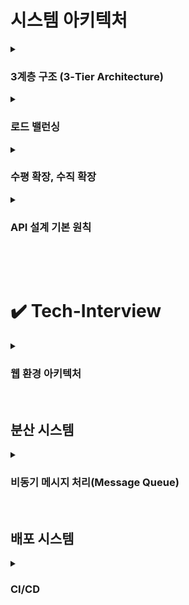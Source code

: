 # 시스템 아키텍처

<details>
    <summary><h3>3계층 구조 (3-Tier Architecture)</h3></summary>
    <ul>
        <li><strong>3계층 구조란?</strong></li>
        플랫폼을 세 가지 계층으로 나누어 논리적 또는 물리적으로 분리하여 구축 및 운영하는 아키텍처
        <br><br>
        예를 들어 웹 서비스를 운영할 때, 서버 한 대에 모든 기능을 통합하는 대신<br> 
        <strong>프레젠테이션 계층, 애플리케이션 계층, 데이터 계층</strong><br>
        으로 분리해 각각 독립적으로 관리한다.
        <br><br>
        3계층 외에도 2계층, 4계층 등 다양한 구조로 나눌 수 있으며, 이를 <strong>다층 구조(Multi-tier Architecture)</strong>라고 한다.
        <br><br>
        <li><strong>프레젠테이션 계층</strong></li>
        사용자와 직접 상호작용하는 계층. UI와 사용자 요청 전달 및 결과 표시<br>
        ex) React, HTML/CSS, Android 앱
        <li><strong>애플리케이션 계층</strong></li>
        비즈니스 로직 처리, 사용자 요청을 처리, DB와 연동
        ex) Python, Node.js, Java 서버
        <li><strong>데이터 계층</strong></li>
        데이터 저장, 조회, 수정 등의 기능을 담당<br>
        ex) MySQL, PostgreSQL, MongoDB

<br><br>

<li>
    <em>※ 추가) 2-tier, n-tier 구조와의 차이</em>
</li>

    </ul>

</details>

<details>
    <summary><h3>로드 밸런싱</h3></summary>
    <br>
    <h3>로드 밸런싱이란?</h3>
    <p>
        서버의 트래픽을 적절히 분산해 <strong>성능, 가용성, 안정성</strong>을 향상시키는 방법<br>
        단순히 서버를 늘리거나 튜닝하는 것만으로는 비용 최적화에 한계가 있기 때문에, 로드 밸런싱이 중요함!<br>
    </p>
    <br>
    <h3>계층에 따른 분류 (OSI 기준)</h3>
    <h4>🔹 L4 로드 밸런서 (전송 계층)</h4>
    <ul>
        <li>TCP/UDP 기반의 <strong>IP 주소 + 포트 번호</strong>로 트래픽을 분산</li>
        <li>속도가 빠르고 단순한 방식</li>
    </ul>
    <br>
    <h4>🔹 L7 로드 밸런서 (애플리케이션 계층)</h4>
    <ul>
        <li><strong>HTTP 헤더, URL, 쿠키, 세션</strong> 등의 정보를 기반으로 분산</li>
        <li>요청 내용을 분석하여 세밀하게 라우팅 가능</li>
        <li>복잡한 웹 애플리케이션에 적합</li>
    </ul>
    <br>
    <p>
        💡 대기업, 금융권은 비용보다 무중단 서비스, 보안, 성능을 더 중요하게 생각해서 고가의 하드웨어 로드 밸런서를 적극 활용함.
    </p>
    <br>
    <h3>부하 분산 알고리즘</h3>
    <h4>1. Round Robin (라운드 로빈)</h4>
    <ul>
        <li>서버에 순서대로 요청을 분산</li>
        <li>모든 서버의 성능이 같고, 요청의 처리량도 비슷할 때 잘 작동함.</li>
        <li><strong>한계:</strong>모든 요청이 동일한 처리량을 갖고 있지 않음.<br>
        단순히 순서대로 분산하면 무거운 요청이 몰린 서버는 과부하가 되고, 다른 서버는 한가해짐 (= 비효율적으로 자원 사용)<br>
        무거운 요청이 걸린 서버는 처리가 느려, 다음 요청도 밀리게 되고 사용자는 응답이 느려졌다고 느낌. </li><br>
    </ul>
    <h4>2. Weighted Round Robin (가중 라운드 로빈)</h4>
    <ul>
        <li>각 서버의 성능이 다를 때 성능 좋은 서버에 더 많은 요청 할당</li><br>
    </ul>
    <h4>3. Dynamic Weighted Round Robin (다이나믹 가중 라운드 로빈)</h4>
    <ul>
        <li>서버 응답 시간, 지연 시간 등을 기준으로 <strong>실시간 가중치 조정</strong></li><br>
    </ul>
    <h4>4. Least Connection (최소 연결 수 기반)</h4>
    <ul>
        <li>현재 연결된 클라이언트 수가 가장 적은 서버에 요청 분산</li>
        <li>요청 처리 시간이 다양한 환경에 효율적</li><br>
    </ul>
    <h4>5. Least Response Time (최소 응답 시간 기반)</h4>
    <ul>
        <li>응답 시간이 가장 빠른 서버로 요청을 분산</li><br>
    </ul>
    <h4>6. IP Hash (IP 해시 기반)</h4>
    <ul>
        <li>클라이언트 IP를 해싱해 항상 같은 서버로 요청을 보냄</li>
        <li>세션 유지를 위해 사용 (ex. 로그인 유지, 장바구니 등)</li>
        <li>세션 고정(sticky session)이 필요한 서비스에서 사용</li><br>
    </ul>
    <br><br>
    <h3>실무에서 자주 쓰이는 알고리즘</h3>
    <table border="1" cellpadding="5" cellspacing="0">
        <thead>
        <tr>
            <th>상황</th>
            <th>자주 쓰는 알고리즘</th>
        </tr>
        </thead>
        <tbody>
        <tr>
            <td>서버 성능/요청 무게가 비슷함</td>
            <td>Round Robin + Health Check</td>
        </tr>
        <tr>
            <td>요청 처리 시간이 다양함</td>
            <td>Least Connection</td>
        </tr>
        <tr>
            <td>서버 성능이 다름</td>
            <td>Weighted Round Robin</td>
        </tr>
        <tr>
            <td>응답 속도 기준</td>
            <td>Least Response Time</td>
        </tr>
        <tr>
            <td>세션 유지가 필요</td>
            <td>IP Hash</td>
        </tr>
        <tr>
            <td>API 경로에 따라 분기</td>
            <td>L7 Path 기반 분산</td>
        </tr>
        </tbody>
    </table>

</details>

<details>
    <summary><h3>수평 확장, 수직 확장</h3></summary>
    <h3>1. 수평 확장 (Scale Out)</h3>
    <strong>서버 대수를 늘려 트래픽을 분산 처리</strong><br><br>
    <ul>
    <li><strong>적용 상황:</strong> 이벤트 등으로 <u>트래픽이 일시적으로 급증</u>할 때</li>
    <li><strong>운영 방식:</strong> 한계치 트래픽 규모 예측 → 서버 추가 → 로드 밸런서로 분산 처리</li>
    <li><strong>장점:</strong> <u>가용성 향상</u>, 트래픽에 탄력적으로 대응 가능</li>
    <li><strong>단점:</strong>
        <ul>
        <li>세션 관리, 데이터 정합성 유지가 복잡</li>
        <li>서버 수 증가로 인한 <u>운영/관리 비용(인적 자원, 시스템 자원) 증가</u></li>
        </ul>
        <br>
        + 추가) 분산 환경에서 세션 관리, 데이터 정합성 관리 어떻게 하는지 
    </li>
    </ul>
    <br>
    <h3>2. 수직 확장 (Scale Up)</h3>
    <strong>기존 서버의 사양을 업그레이드 (CPU, 메모리 확장 or 고성능 서버 교체)</strong><br><br>
    <ul>
    <li><strong>적용 상황:</strong>
        <ul>
        <li><u>단일 트랜잭션 비즈니스 로직</u>이 매우 복잡하거나</li>
        <li><u>대량 데이터 처리가 필요하고, 통계와 집계, 배치</u>등의 처리 주 업무인 서버</li>
        </ul>
    </li>
    <li><strong>판단 기준:</strong> CPU, 메모리 사용률이 <u>60% 를 초과</u>해 지속적으로 증가할 때</li>
    <li><strong>장점:</strong> 분산 시스템보다 <u>관리 용이</u></li>
    <li><strong>단점:</strong>
        <ul>
        <li>서버 교체 시 <u>다운타임 발생</u> 가능</li>
        <li><u>확장 한계</u> 존재 (하드웨어 물리적 한계)</li>
        </ul>
    </li>
    </ul>
</details>

<details>
    <summary><h3>API 설계 기본 원칙</h3></summary>
    <code>Q. API를 설계할 때 필요한 기본 원칙들과 지원자가 API를 작성할 때 가장 중요하게 생각하는 요소에 대해서 설명해주세요.</code>
    <br><br>
    <h3>RESTful 기본 개념</h3>
    <ul>
        <li>리소스를 <strong>URI</strong>로 표현</li>
        <li><strong>HTTP 메서드</strong>로 <strong>자원에 대한 행위를 요청</strong> (GET, POST, PUT, DELETE 등)</li>
        <li><strong>JSON 포맷</strong>으로 요청/응답 본문 처리</li>
    </ul>
    <br>
    <h3>RESTful API 설계 규칙</h3>
    <ul>
        <li>
        <strong>1. URL 규칙</strong><br>슬래시(/)로 계층 표현, 마지막 슬래시 생략<br>
        </li><br>
        <li>
        <strong>2. 대시(-) 사용</strong><br>언더바(_) 대신 대시(-) 사용<br>
        </li><br>
        <li><strong>3. 소문자 사용</strong><br>URI는 항상 소문자 → 일관성, 단순함 지향</li><br>
        <li>
        <strong>4. 단순한 구조로 작성</strong><br>하나의 리소스에는 단수/복수 URL만 허용<br>
        구조가 일관되면 HTTP 메서드 설계를 올바르게 하기 쉬워지고, 그 결과로 멱등성도 자연스럽게 확보가 됨<br>
        예: <code>/orders</code>, <code>/orders/1</code><br>
        <br>
        <strong>* 멱등성: 같은 요청을 여러 번 보내더라도 결과가 변하지 않는 성질</strong><br>
        - GET, PUT(전체 덮어쓰기라서 결과가 항상 그대로), DELETE → 멱등성 있음<br>
        - POST(요청 할 때마다 새로운 데이터 생김), PATCH(부분 수정으로 데이터 누적이 가능해 매번 결과 달라질 수 있음) → 멱등성 없음<br>
        </li><br><br>
        <li>
        <strong>5. URL에 HTTP 메서드 노출하지 않기</strong><br>
        예: <code>/getUser</code> X
        </li><br>
        <li>
        <strong>6. URI depth 제한</strong><br>가급적 얕게 구성, 최대 4단계 권장<br>
        예: <code>/shops/1/orders/2/items</code> (지양)
        </li><br>
        <li>
        <strong>7. 의미에 맞는 HTTP 상태 코드 사용</strong>
        <ul>
            <li>200 OK, 201 Created, 204 No Content</li>
            <li>400 Bad Request, 401 Unauthorized, 404 Not Found 등</li>
        </ul>
        </li><br>
        <li>
        <strong>8. API 버전 명시</strong><br>
        예: <code>/v1/orders</code>
        </li><br>
        <li>
        <strong>9. 리소스에 대한 정렬, 필드에 대한 필터, 페이징은 쿼리 파라미터 사용</strong>
        <ul>
            <li>정렬: <code>?sort=created_at</code></li>
            <li>필터: <code>?status=active</code></li>
            <li>페이징: <code>?page=2&amp;limit=10</code></li>
        </ul>
        </li><br>
        <li>
        <strong>10. 문서화</strong><br>API 명세서 제공 (Swagger, Postman 등)<br>
        → 기획자나 현업도 쉽게 테스트 가능해야 함
        </li>
    </ul>
    <br>
    API는 일관성, 명확성, 단순성을 기반으로 설계해야 하며, 팀 전체가 쉽게 이해하고 테스트할 수 있도록 문서화와 표준화가 중요하다.
    <br>
    + 추가) RESTful 기반 설계 외에 어떤 API 설계 방법? 요즘 RESTful API를 많이 사용하는 이유

</details>

<br><br>

# ✔️ Tech-Interview

<details>
    <summary><h3>웹 환경 아키텍처</h3></summary>
    <ul>
        <li>
            <p><strong>Q1. 다양한 클라이언트 디바이스(웹, 모바일, 태블릿)에서 서버를 호출할 때, 일반적인 3-Tier 환경에서 동작하는 전반적인 프로세스를 설명해주세요.</strong></p>
            <p>A. 
                사용자는 프레젠테이션 계층(웹 브라우저, 모바일 앱 등)을 통해 요청을 보냅니다. 이 요청은 애플리케이션 계층(Web 서버, API 서버 등)으로 전달되어 비즈니스 로직이 처리되고, 필요한 경우 데이터 계층(DB 서버)에서 데이터를 읽거나 저장합니다. <br>
                처리된 결과는 다시 애플리케이션 계층을 통해 프레젠테이션 계층으로 전달되어 사용자에게 응답됩니다.
                <br><br>
                + DNS, L7의 역할, LB 등의 역할 추가
                + 방화벽, CDN, DB의 리플리케이션 정도 설명 추가
            </p>
        </li>
        <br>
        <li>
        <p><strong>Q2. 그 중 특정 디바이스 혹은 메뉴의 트래픽이 월등히 높아 서버에 부하가 많이 걸릴 경우, 아키텍처를 어떻게 구성 또는 변경해야 할까요?</strong></p>
        <p>질문의 의도: 점진적인 구조적 개선을 고민해보았는지, 데이터 및 트래픽의 부하 분산에 대해서 알고 있는지 물어보기 위함</p>
        <p>A. 병목 지점을 파악해서 서버를 늘리거나 DB의 수행 속도를 개선해야 한다. 정도의 답변은 아쉬움.
        </p>
        </li>
    </ul>

</details>

<br>

## 분산 시스템

<details>
    <summary><h3>비동기 메시지 처리(Message Queue)</h3></summary>
    <blockquote>
        <strong>Q.</strong> 온라인 사이트에서 특정 상품의 구매 이력이 있는 회원에게 간단한 설문을 요청한 후, 제출하면 자동으로 1만원 상당의 스타벅스 기프티콘을 주는 이벤트를 한다고 가정한다. 
        하루 동안 진행되고 판매사와 계약 관계 등을 고려해 정시에 오픈 후 목표한 기프티콘이 소진되면 이벤트를 종료한다고 할 때 어떤 방식의 아키텍처를 고려해야 할까?
    </blockquote>
    <br>
    <p><strong>→ 당일 이벤트이기 때문에 몇 분 이내에 접속이 폭주할 것!</strong></p>
    <br>
    <h3>1. 트래픽 처리</h3>
    <strong>문제점</strong>
    <ul>
        <li>구매/설문 페이지에 급격한 접속 증가</li>
        <li>기프티콘 전송 로직의 병목 가능성</li>
        <li>회원 정보 조회 부하로 전체 로그인/회원가입까지 영향</li>
    </ul>
    <br>
    <strong>해결 방안</strong>
    <ol>
        <li><strong>비동기 처리 구조 도입</strong><br>
            - HTTP 200 응답만 빠르게 반환(응모 성공 메시지)<br>
            - 설문/응모 데이터는 MQ에 저장하고 별도 처리</li><br>
        <li><strong>이벤트 응답 전용 테이블 분리</strong><br>
            - 응모 데이터(회원 ID, 설문 결과, 응모 시간 등 이벤트 참여 데이터)만 저장해 DB I/O 최소화<br>
            (= 다른 테이블에는 접근하거나 영향을 주지 않도록)
        </li><br>
        <li><strong>트랜잭션 분리</strong><br>
            - MQ를 통해 회원 인증 / 재고 차감 / 기프티콘 전송을 분리 처리</li><br>
    </ol>
    <h3>2. 재고 관리</h3>
    <strong>문제점</strong>
    <ul>
        <li>RDB에서 UPDATE로 수량 차감 시 동시성 병목</li>
        <li>재고 수량 처리 중 데이터 정합성 오류 위험</li>
    </ul>
    <br>
    <strong>해결 방안</strong>
    <h4>Redis 기반 재고 관리</h4>
    <ul>
        <li><strong>레디스는 싱글 스레드 기반</strong>으로 여러 클라이언트 요청을 동시에 처리하지 않고, <strong>하나의 스레드로 순차적으로 처리</strong>한다.</li>
        <li>decr 같은 원자 연산 사용<br>
            (= 동시성 문제 없이 수량을 안전하게 줄이기 위해 사용하는 명령)</li>
        <li>Pub/Sub or 메시지 큐로 이벤트 브로드캐스팅 가능</li>
        <li>TTL 설정으로 이벤트 자동 종료 가능</li>
    </ul>
    <br>
    <ul>
        <li><strong>Redis는 인메모리 기반</strong>으로 <strong>데이터 유실 가능성</strong>이 있다.<br>이를 보완하려면 <strong>클러스터 구성, 백업 정책(AOF/RDB 설정), 디스크 저장 MQ 사용</strong>(RabbitMQ, Kafka는 자체적으로 디스크에 저장)</li>
        <br>
        <li><strong>총 재고 수/지급 수량은 RDBMS에 별도 기록</strong></li>
        <li>안전 재고 확보(ex: 총 100개 중 10개는 오차방지용)</li>
    </ul>
    <br>
    * 이벤트 브로드캐스팅: 시스템에서 어떤 이벤트가 발생했을 때, 여러 컴포넌트(또는 서비스)에게 동시에 그 이벤트를 알려주는 방식.<br>
    설문 제출 후 재고 수량 감소, 응모 DB 기록, 기프티콘 발송 작업이 동시에 필요할 때 <strong>"설문 제출 완료"라는 이벤트를 브로드캐스팅</strong>하면 각각의 처리 담당 서비스가 해당 이벤트를 구독하고 자기 역할을 수행할 수 있음.<br>
    <br><br>
    <h3>3. 메시지 큐(MQ) 도입 이유</h3>
    <p>MQ(Message Queue): 시스템끼리 데이터를 주고받을 때, 바로 처리하지 않고 중간에서 메시지를 안전하게 저장하고 전달해주는 중간 관리자</p>
    <br>
    <strong>구성 요소</strong><br>
    - Producer: 메시지를 보내는 쪽 (ex: 주문 생성 서비스)<br>
    - Queue(MQ): 메시지를 줄 세워 보관하는 공간<br>
    - Consumer: 메시지를 받아서 처리하는 쪽(ex: 결제 처리 서비스)<br>
    <br>
    <strong>왜 필요한가?</strong><br>
    1. 비동기 처리<br>
    Producer가 메시지를 보내고 기다리지 않고 다른 작업을 할 수 있음<br>
    <br>
    2. 시스템 간 결합도 낮춤<br>
    Producer와 Consumer가 직접 연결되지 않아도 됨<br>
    <br>
    3. 트래픽 폭주에 견딜 수 있음<br>
    Queue에 일단 쌓아두고, Consumer가 하나씩 처리<br>
    <br>
    * MQ가 없으면?<br>
    - 모든 처리를 API 서버가 동기적으로 처리 → 응답 지연 / 타임아웃 / 서버 다운<br>
    - 기프티콘 중복 지급 가능성이 높아짐<br>
    - 트래픽에 따라 DB나 외부 API 폭주로 실패할 가능성이 높아짐<br>
    <br>
    <br>
    <p><strong>전체 구조는 비동기 시스템이고, 그 안에서 분산 전송으로 성능을 높임.</strong></p>
    <br>
    <h3>MQ 처리 흐름 예시</h3>
    <ol>
        <li>Producer가 MQ에 메시지를 보냄 → 즉시 반환됨(비동기)</li>
        <li>MQ는 해당 메시지를 큐에 쌓음</li>
        <li>Consumer A, B, C 중 하나가 메시지를 꺼내 처리 → 동시에 여러 Consumer가 처리 (분산)</li>
    </ol>
    <br>
    <h3>설문 이벤트 처리 흐름 예시</h3>
    <ol>
        <li>클라이언트가 설문 제출</li>
        <li>응답 200 반환 + 메시지 큐에 응모 데이터 적재</li>
        <li>Consumer가 큐의 메시지를 꺼내 다음 작업 처리
        <ul>
            <li>Reids 재고 차감</li>
            <li>전화번호 조회(리플리케이션 DB 활용)</li>
            <li>기프티콘 발송(SMS/알림톡)</li>
        </ul>
        </li>
    </ol>
    <br>
    <h3>메시지 큐를 이용한 비동기 처리의 특징</h3>
    <ul>
        <li>비동기성: 클라이언트 응답과 백엔드 처리를 분리<br>(= 비동기 메시지를 사용해 다른 응용프로그램 사이에 데이터를 송수신)</li>
        <li>확장성: Consumer 인스턴스 수평 확장 가능<br>(= Consumer 인스턴스 여러 개 띄우기), 시스템을 기능 단위로 분리하고 독립적으로 확장할 수 있어, 모듈 구성과 유지보수가 용이함.</li>
        <li>신뢰성: 실패 시 재처리, 디스크 기반 저장</li>
        <li>관심사의 분리: 각 역할을 독립 모듈로 관리 가능</li>
        <li>트래픽 완화: 처리 속도와 관계없이 요청을 큐에 누적</li>
    </ul>
    <br>
    <br>
    <h2>🚨 비동기 메시지 처리 문제점</h2>
    <h3>1. 메시지 유실 위험</h3>
    <ul>
        <li>메시지가 큐에 들어가기 전에 서버가 죽으면 데이터 손실</li>
        <li>MQ 자체에 장애가 났을때, 영속성 설정이 없으면 메시지 사라질 수 있음</li>
    </ul>
    <br>
    <p><strong>해결 방법</strong></p>
    <ol>
        <li>Persistent 설정
        <ul>
            <li>메시지를 디스크에 저장(persistent) 하겠다고 설정</li>
        </ul>
        </li>
        <li>Acknowledgement(Ack)
        <ul>
            <li>Consumer가 메시지를 정상적으로 처리했다는 응답을 MQ에 보내야 메시지가 삭제됨</li>
            <li>Ack 응답이 없으면 MQ는 처리 안 되었다고 생각하고 다시 전송</li>
        </ul>
        </li>
        <li>디스크 저장 기반 MQ 사용
        <ul>
            <li>Redis 같은 인메모리 큐는 메시지를 메모리에만 저장하므로 유실 위험이 큼.</li>
            <li>Kafka, RabbitMQ는 메시지를 디스크에 저장하는 기능이 기본으로 있음</li>
            <li>=&gt; 장애가 나더라도 하드 디스크에 남아 있는 메시지를 다시 꺼내서 처리 가능</li>
        </ul>
        </li>
    </ol>
    <br>
    <h3>2. 중복 처리(Duplication)</h3>
    <ul>
        <li>메시지를 한 번 처리했는데, Consumer가 ack 응답을 못 보냈을 경우 → MQ는 다시 전송</li>
        <li>그 결과 같은 작업이 두 번 실행될 수 있음</li>
    </ul>
    <p><strong>해결 방법</strong></p>
    Idempotent 처리(중복을 허용하지 않는 로직) 설계<br>
    <ul></ul>
        <li>메시지마다 message_id 또는 uuid 부여</li>
        <li>DB나 Redis에 message_id 처리 여부 기록</li>
        <li>같은 ID가 이미 처리된 경우 무시</li>
    </ul>
    <br>
    <h3>3. 처리 순서 보장 어려움</h3>
    <ul>
        <li>MQ는 메시지를 빠르게 처리하기 위해 여러 Consumer에게 메시지를 분산 전송</li>
        <li>이때 네트워크 지연, 처리 속도 차이로 인해 메시지가 도착하거나 처리되는 순서가 달라질 수 있음</li>
    </ul>
    <p><strong>해결 방법</strong></p>
    <ol>
        <li>Kafka 파티션 단위 처리
        <ul>
            <li>메시지를 보낼 때 특정 기준으로(ex: user_id, order_id) 같은 파티션으로 보내도록 설정</li>
            <li>동일한 사용자, 주문 ID 별로 순서가 보장된 채 처리됨</li>
            <li>Kafka는 메시지를 토픽(topic) 안의 여러 파티션에 나눠 저장함.</li>
            <li>같은 파티션 안에서는 메시지 순서가 보장됨(FIFO)</li>
            <li>메시지 순서를 보장하고 싶은 기준(ex: 사용자, 주문 등) 단위로 컨트롤 가능</li>
        </ul>
        </li>
        <li>큐를 분리해서 순서 보장
        <ul>
            <li>순서가 중요한 작업과 그렇지 않은 작업을 나눠서 처리</li>
            <li>=&gt; 순서가 중요한 메시지만 따로 큐를 만들어서 순차 처리</li>
            <li>순서 보장 + 중요하지 않은 작업은 병렬로 빠르게 처리 가능</li>
            <li>또는 고객/주문 단위로 개별 큐를 운용</li>
        </ul>
        </li>
    </ol>
    <br>
    <h3>4. 오류 추적 및 디버깅 어려움</h3>
    <ul>
        <li>처리 흐름이 비동기 + 분산되어 있어 문제 발생 시 흐름 추적 어려움</li>
        <li>Producer(메시지를 만드는 쪽 ex: 사용자의 설문 응답을 MQ에 넣는 서버), MQ(메시지를 받아 저장하고 전달하는 중간 시스템), Consumer(메시지를 받아서 실제 처리 담당 ex: 재고 차감, 기프티콘 발송 등)가 각각 로그를 남기므로 디버깅 어려움</li>
    </ul>
    <p><strong>해결 방법</strong></p>
    <ol>
        <li>추적 ID(Correlation ID)
        <ul>
            <li>하나의 요청 흐름을 추적할 수 있도록 공통된 ID를 부여</li>
        </ul>
        </li>
        <li>분산 트레이싱 도구(Jaeger, Zipkin 등)
        <ul>
            <li>요청 흐름이 여러 시스템을 거칠 때, 그 경로를 시각적으로 추적할 수 있는 트레이싱 시스템</li>
        </ul>
        </li>
    </ol>
    <br>
    <h3>5. 복잡도 증가</h3>
    <ul>
        <li>큐 설정, 메시지 포맷, 에러 처리 로직 등 시스템이 복잡해짐</li>
        <li>운영자가 큐를 실수로 삭제하거나, 메세지의 구조를 Producer와 Consumer가 제대로 맞추지 않으면 문제가 생기고, 장애가 더 커질 수 있음</li>
    </ul>
    <p><strong>해결 방법</strong></p>
    <ul>
        <li>1. 표준화된 메시지 스키마 정의 및 검증(ex: JSON Schema, Avro 등)</li>
        <li>2. 큐 운영 모니터링 시스템 구축(ex: RabbitMQ UI, Kafka Manager, Grafana 등)</li>
    </ul>
    <br>
    <h3>6. 트랜잭션 일관성 어려움</h3>
    <ul>
        <li>DB 저장과 MQ 전송을 한 번에 묶는 분산 트랜잭션이 어려움</li>
        <li>둘 중 하나만 성공하면 데이터 정합성 깨짐</li>
    </ul>
    <p><strong>해결 방법: Outbox 패턴, 이중확인 로직, 보상 트랜잭션</strong></p>
    <br>
    <h4>1. Outbox 패턴</h4>
    DB에 메시지를 같이 저장하고, 나중에 큐로 전송하는 방식<br><br>
    <ul>
        <li>트랜잭션 안에서 응답 데이터 저장, Outbox 테이블에 메시지도 함께 저장</li>
        <li>별도 프로세스(이벤트 퍼블리셔)가 Outbox 테이블을 읽어서 MQ로 전송</li>
        <li>전송 완료된 메시지는 Outbox에서 삭제하거나 상태 변경</li>
        <br>
        <li>장점: DB 저장과 메시지 저장이 하나의 트랜잭션으로 묶임 → 정합성 보장 + 유실 방지</li>
    </ul>
    <br>
    <h4>2. 이중확인 로직</h4>
    DB 저장과 MQ 전송이 따로라면, 한 쪽이 실패했을 때 다시 확인해서 재처리<br><br>
    <ul>
        <li>DB 저장 성공 & MQ 전송 실패: 배치나 백그라운드 워커가 미전송 데이터 재전송</li>
        <li>DB 저장 실패 & MQ 전송 성공: 메시지에 포함된 ID로 DB 저장 여부 재확인 → 실패 시 롤백 또는 보상</li>
    </ul>
    <br>
    <h4>3. 보상 트랜잭션</h4>
    <ul>
        <li>한 쪽만 성공해서 정합성이 깨졌다면, 후속 작업으로 실패 이전 상태로 되돌리자</li>
        <li>ex) 상품 주문 메시지는 전송 되었지만 결제 실패 등의 이유로 DB 저장 실패 시, 이미 감소된 재고를 다시 복원</li>
    </ul>
    <br>
    <details>
    <summary><h3>AMQP (Advanced Message Queuing Protocol)</h3></summary>
    <p><strong>서로 다른 시스템 간 메시지를 주고받기 위한 메시징 프로토콜 표준</strong><br>
    HTTP가 웹 통신의 표준이라면, AMQP는 MQ 통신의 표준</p>
    <br>
    * 이름에 Advanced가 붙은 이유는?<br>
    기존에는 MQ 시스템이 회사마다 제각각이었는데,<br>
    AMQP는 누구나 사용할 수 있는 공개된 메시징 규칙을 만들고, 고급 기능까지 표준으로 정의했기 때문에<br>
    <br>
    <h3>AMQP의 특징</h3>
    <ol>
        <li><strong>브로커/클라이언트 간 일관된 동작</strong><br>
        메시지를 송신(Producer)하거나 수신(Consumer)하는 방식을 표준화<br>
        어떤 AMQP 브로커를 사용하든 동일한 방식으로 통신 가능<br>
        - 브로커: 메시지 큐 시스템 (ex: RabbitMQ, ActiveMQ)<br>
        - 클라이언트: AMQP를 사용하는 어플리케이션 또는 시스템<br><br>
        </li>
        <li><strong>네트워크 명령어 표준화</strong><br>
        메시지 송수신 시 사용하는 명령어와 데이터(패킷) 구조를 사전에 정의<br>
        브로커와 클라이언트 간의 정확한 메시지 해석 보장<br><br>
        </li>
        <li><strong>언어 독립성</strong><br>
        AMQP는 네트워크 프로토콜이므로 특정 언어에 종속되지 않음<br>
        어떤 언어로도 AMQP 클라이언트를 구현할 수 있고 호환성 확보<br>
        </li>
    </ol>
    <br>
    <h3>🐰 RabbitMQ가 가장 널리 사용되는 이유</h3>
    <strong>1. 가볍고 설치/운영이 쉽다.</strong><br>
    설치와 설정이 간단하고, 운영도 직관적이어서 초보자도 빠르게 사용할 수 있다.<br><br>
    <strong>2. 기능이 풍부하면서도 유연하다.</strong><br>
    다양한 Exchange 타입(Direct, Fanout, Topic, Headers)을 지원해 라우팅 유연성이 높다.<br>
    또한 메시지 우선순위, 지연 큐(Delay Queue), TTL, Dead Letter Queue 등 고급 기능도 제공한다.<br><br>
    <strong>3. 클러스터링과 플러그인 지원 (확장성과 실무 유연성)</strong><br>
    - 고가용성을 위한 클러스터 구성이 가능해 장애에 대비할 수 있다.<br>
    - Prometheus, MQTT, STOMP, Shovel 등 다양한 플러그인을 통해 모니터링, 외부 시스템 연동, 프로토콜 확장 등이 가능하다.<br><br>
    엄청난 처리량(= 단위 시간당 수십만~수백만 메시지 처리)이나 실시간 분석이 필요한 경우가 아니라,<br>
    서비스 간 메시지 전달, 알림, 이벤트 처리, 작업 분산이 목적이라면 RabbitMQ는 쉽고 빠르고 충분한 선택<br><br>
    ✔ 일반적인 서비스의 비동기 처리 (작업 분산, 알림, 이벤트 전달) → <strong>RabbitMQ</strong><br>
    ✔ 실시간 로그 수집, 이벤트 스트리밍, 대용량 분석 처리 → <strong>Kafka</strong><br>
    <br>
    <h3>AMQP 라우팅 모델 구성 요소</h3>
    <table border="1" cellspacing="0" cellpadding="5">
        <thead>
        <tr>
            <th>구성 요소</th>
            <th>설명</th>
        </tr>
        </thead>
        <tbody>
        <tr>
            <td><strong>Exchange</strong></td>
            <td>Publisher로부터 메시지를 받아 어떤 Queue로 보낼지 결정하는 라우터</td>
        </tr>
        <tr>
            <td><strong>Queue</strong></td>
            <td>실제 메시지를 저장하고 Consumer가 수신하는 메시지 저장소</td>
        </tr>
        <tr>
            <td><strong>Binding</strong></td>
            <td>Exchange와 Queue 사이의 연결 관계를 정의하는 라우팅 규칙</td>
        </tr>
        </tbody>
    </table>
    <p>※ 라우팅 키: 메시지를 보낼 때 Publisher가 메시지 헤더에 포함시켜 보내는 문자열<br>
    이 문자열을 기반으로 Exchange가 메시지를 어떤 Queue로 보낼지 판단함.<br>
    라우팅 키는 Exchange 타입에 따라 다르게 쓰임!<br><br>
    - Routing Key = 발신 주소<br>
    - Binding Key = 수신 조건</p>
    <br>
    <h3>AMQP의 Exchange 종류</h3>
    <table border="1" cellspacing="0" cellpadding="5">
        <thead>
        <tr>
            <th>종류</th>
            <th>설명</th>
            <th>라우팅 방식</th>
            <th>사용 예시</th>
        </tr>
        </thead>
        <tbody>
        <tr>
            <td><strong>Direct</strong></td>
            <td>Routing key가 정확히 일치하는 Queue로 전달</td>
            <td>routing key == binding key</td>
            <td>주문 상태 알림, 특정 사용자 메시지</td>
        </tr>
        <tr>
            <td><strong>Fanout</strong></td>
            <td>연결된 모든 Queue로 메시지를 전달 (브로드캐스트)</td>
            <td>Routing key 무시</td>
            <td>공지사항, 로그 브로드캐스트</td>
        </tr>
        <tr>
            <td><strong>Topic</strong></td>
            <td>패턴 기반 라우팅 ('.' 구분자 사용, * / # 와일드카드)</td>
            <td>유연한 다중 대상 매칭<br>
            하나의 Queue가 여러 그룹을 유연하게 수신 가능 (카테고리 단위로 받을 수 있음)</td>
            <td>뉴스 주제, 구독 기반 피드</td>
        </tr>
        <tr>
            <td><strong>Headers</strong></td>
            <td>메시지 헤더의 key-value 조건으로 라우팅
            </td>
            <td>복잡한 조건 기반<br>(라우팅 키로는 부족하고, 조건이 더 복잡할 때)</td>
            <td>메타데이터 기반 필터링 필요 시</td>
        </tr>
        </tbody>
    </table>
    </details>

</details>

<br>

## 배포 시스템

<details>
    <summary><h3>CI/CD</h3></summary>
    <details>
        <summary><strong> CI/CD가 가져야 할 특징과 기능에 대해서 설명해주세요.<br> 본인이 전사에서 사용할 공통 CI/CD 솔루션을 만든다고 가정했을 때 어떤 기능을 넣어야 할지 각 프로세스 단위로 설명해주실 수 있을까요?</strong></summary>
        <br>
        <h3>CI/CD란?</h3>
        <ul>
            <li><strong>CI (지속적 통합)</strong>: 개발자의 코드를 메인 브랜치에 병합하고, 자동 빌드 및 테스트 실행</li>
            <li><strong>CD (지속적 배포)</strong>: 테스트 통과 후 운영 환경까지 자동 배포 (Delivery/Deployment)</li>
        </ul>
        <br>
        <h3>CI/CD 각 프로세스 단위 기능</h3>
        <h4>🔸 코드 병합 및 빌드</h4>
        <ul>
        <li>Git 기반 버전 관리</li>
        <li>커밋/머지 시 자동 빌드 트리거</li>
        <li>도커 이미지 생성</li>
        <li>빌드 버전 명명 규칙 자동화 (예: [티켓명]-[모듈명]-[yyyyMMddHHmmss])</li>
        </ul>
        <h4>🔸 테스트 자동화</h4>
        <ul>
        <li>유닛 테스트 / 통합 테스트 자동 실행</li>
        <li>테스트 실패 시 병합 차단 또는 알림</li>
        <li>결과 리포트 생성</li>
        </ul>
        <h4>🔸 배포 자동화</h4>
        <ul>
        <li>롤링 / 블루그린 / 카나리 등 다양한 배포 전략 지원</li>
        <li>환경별 배포 단계 (Dev → Stage → Prod)</li>
        <li>배포 Progress Viewer</li>
        <li>배포 Lock / Unlock 기능</li>
        </ul>
        <h4>🔸 롤백 지원</h4>
        <ul>
        <li>재빌드 없이 이전 버전으로 즉시 전환</li>
        <li>버전별 트래픽 라우팅 제어</li>
        <li>장애 발생 시 자동 Rollback 옵션</li>
        </ul>
        <h4>🔸 모니터링</h4>
        <ul>
        <li>Endpoint 헬스 체크</li>
        <li>시스템 리소스(CPU, Memory, Disk) 모니터링</li>
        <li>전체 로그 수집 및 지표 통합</li>
        <li>대시보드에서 상태 시각화</li>
        </ul>
        <h4>🔸 히스토리 기록</h4>
        <ul>
        <li>배포자 / 시간 / 버전 정보 자동 저장</li>
        <li>릴리즈 버전 태그 자동 생성</li>
        <li>변경 이력 추적 가능</li>
        </ul>
        <h4>🔸 알림</h4>
        <ul>
        <li>배포 시작/종료/결과 Slack·카카오톡·이메일 자동 발송</li>
        <li>알림을 통한 배포 상황 실시간 공유</li>
        </ul>
        <h4>🔸 중앙 관제 연동</h4>
        <ul>
        <li>배포 결과를 API 또는 로그 형태로 중앙 시스템에 기록</li>
        <li>장애 발생 시 중앙 관제 시스템에서 추적 가능</li>
        </ul>
        <h4>🔸 통계 및 시각화</h4>
        <ul>
        <li>전체 배포 현황 대시보드</li>
        <li>로그 뷰어</li>
        <li>메트릭 기반 시각화 그래프 제공</li>
        </ul>
    </details>
    <br>
    <details>
        <summary><strong>Q2. 애플리케이션의 다운타임을 최소화하기 위한 기본적인 배포 방식을 설명해주세요.</strong></summary>
        <br>
        💡 다운타임: 사용자나 외부 시스템이 서비스에 접근할 수 없는 시간<br>
        <br>
        A. 롤링, 블루/그린, 카나리 배포에 대해 설명
    </details>
    <br>
    <details>
        <summary><strong>Q3. 서버 점검 페이지 없이 365일 24시간 내내 애플리케이션이 운영되기 위한 배포 전략이나 필요한 시스템 구성은 어떤 것이 있을까요?</strong></summary>
        <br>
        💡 무중단 운영을 위한 배포 전략 및 시스템 구성을 물어보는 것!<br>
        <br>
        <ul>
            <li><strong>배포 전략</strong><br> 블루/그린 또는 카나리 방식 적용</li>
            <li><strong>트래픽 분리</strong><br> LB/Ingress 기반 헬스체크 후 안전한 전환</li>
            <li><strong>자동화 도구</strong><br> GitHub Actions, ArgoCD, Spinnaker 등</li>
            <li><strong>모니터링</strong><br> Prometheus, Grafana, ELK, CloudWatch 등 활용</li>
            <li><strong>알림 및 기록</strong><br> 배포 이력 자동 기록 + Slack 알림</li>
            <li><strong>고가용성 인프라</strong><br> Auto Scaling, Multi-AZ 구성, DB 이중화</li>
            <li><strong>중앙 통제</strong><br> 로그 및 메트릭 통합 수집, 관제 대시보드</li>
        </ul>
    </details>
    <br>
    <details>
        <summary><strong>+ 별도로 배포 시스템이 분리되어야 하는 경우</strong></summary>
        <br>
        <ul>
            <li><strong>보안이 중요한 경우:</strong> 금융 시스템, 민감한 데이터 분리 필요</li>
            <li><strong>특수 인프라:</strong> IoT, OTA 등 고유 배포 환경</li>
            <li><strong>외부 협력사:</strong> 파트너와 공동 개발 시 별도 구성 필요</li>
            <li><strong>레거시 시스템:</strong> 완전한 통합 전까지 분리 유지</li>
        </ul>
        단, 이런 경우에도 전사 인프라에 영향을 주지 않도록 <strong>격리 및 관제 연동</strong>이 필요함!

</details>
